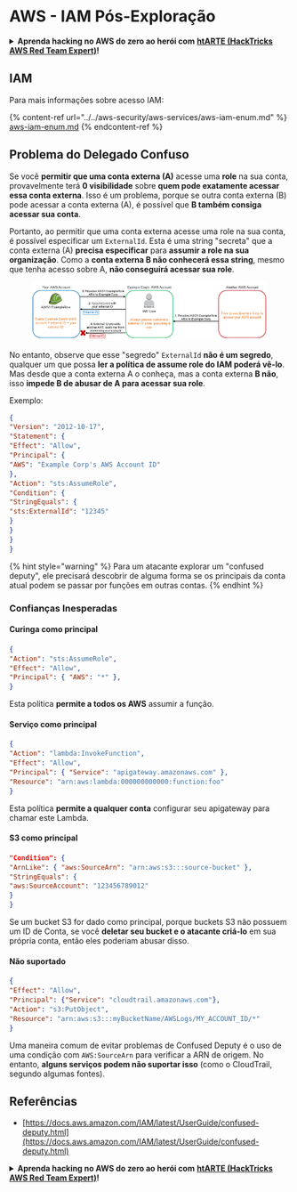 # AWS - IAM Pós-Exploração

<details>

<summary><strong>Aprenda hacking no AWS do zero ao herói com</strong> <a href="https://training.hacktricks.xyz/courses/arte"><strong>htARTE (HackTricks AWS Red Team Expert)</strong></a><strong>!</strong></summary>

Outras formas de apoiar o HackTricks:

* Se você quer ver sua **empresa anunciada no HackTricks** ou **baixar o HackTricks em PDF**, confira os [**PLANOS DE ASSINATURA**](https://github.com/sponsors/carlospolop)!
* Adquira o [**material oficial PEASS & HackTricks**](https://peass.creator-spring.com)
* Descubra [**A Família PEASS**](https://opensea.io/collection/the-peass-family), nossa coleção de [**NFTs**](https://opensea.io/collection/the-peass-family) exclusivos
* **Junte-se ao grupo** 💬 [**Discord**](https://discord.gg/hRep4RUj7f) ou ao grupo [**telegram**](https://t.me/peass) ou **siga-me** no **Twitter** 🐦 [**@carlospolopm**](https://twitter.com/carlospolopm)**.**
* **Compartilhe suas técnicas de hacking enviando PRs para os repositórios github do** [**HackTricks**](https://github.com/carlospolop/hacktricks) e [**HackTricks Cloud**](https://github.com/carlospolop/hacktricks-cloud).

</details>

## IAM

Para mais informações sobre acesso IAM:

{% content-ref url="../../aws-security/aws-services/aws-iam-enum.md" %}
[aws-iam-enum.md](../../aws-security/aws-services/aws-iam-enum.md)
{% endcontent-ref %}

## Problema do Delegado Confuso

Se você **permitir que uma conta externa (A)** acesse uma **role** na sua conta, provavelmente terá **0 visibilidade** sobre **quem pode exatamente acessar essa conta externa**. Isso é um problema, porque se outra conta externa (B) pode acessar a conta externa (A), é possível que **B também consiga acessar sua conta**.

Portanto, ao permitir que uma conta externa acesse uma role na sua conta, é possível especificar um `ExternalId`. Esta é uma string "secreta" que a conta externa (A) **precisa especificar** para **assumir a role na sua organização**. Como a **conta externa B não conhecerá essa string**, mesmo que tenha acesso sobre A, **não conseguirá acessar sua role**.

<figure><img src="../../../.gitbook/assets/image (1) (7).png" alt=""><figcaption></figcaption></figure>

No entanto, observe que esse "segredo" `ExternalId` **não é um segredo**, qualquer um que possa **ler a política de assume role do IAM poderá vê-lo**. Mas desde que a conta externa A o conheça, mas a conta externa **B não**, isso **impede B de abusar de A para acessar sua role**.

Exemplo:
```json
{
"Version": "2012-10-17",
"Statement": {
"Effect": "Allow",
"Principal": {
"AWS": "Example Corp's AWS Account ID"
},
"Action": "sts:AssumeRole",
"Condition": {
"StringEquals": {
"sts:ExternalId": "12345"
}
}
}
}
```
{% hint style="warning" %}
Para um atacante explorar um "confused deputy", ele precisará descobrir de alguma forma se os principais da conta atual podem se passar por funções em outras contas.
{% endhint %}

### Confianças Inesperadas

#### Curinga como principal
```json
{
"Action": "sts:AssumeRole",
"Effect": "Allow",
"Principal": { "AWS": "*" },
}
```
Esta política **permite a todos os AWS** assumir a função.

#### Serviço como principal
```json
{
"Action": "lambda:InvokeFunction",
"Effect": "Allow",
"Principal": { "Service": "apigateway.amazonaws.com" },
"Resource": "arn:aws:lambda:000000000000:function:foo"
}
```
Esta política **permite a qualquer conta** configurar seu apigateway para chamar este Lambda.

#### S3 como principal
```json
"Condition": {
"ArnLike": { "aws:SourceArn": "arn:aws:s3:::source-bucket" },
"StringEquals": {
"aws:SourceAccount": "123456789012"
}
}
```
Se um bucket S3 for dado como principal, porque buckets S3 não possuem um ID de Conta, se você **deletar seu bucket e o atacante criá-lo** em sua própria conta, então eles poderiam abusar disso.

#### Não suportado
```json
{
"Effect": "Allow",
"Principal": {"Service": "cloudtrail.amazonaws.com"},
"Action": "s3:PutObject",
"Resource": "arn:aws:s3:::myBucketName/AWSLogs/MY_ACCOUNT_ID/*"
}
```
Uma maneira comum de evitar problemas de Confused Deputy é o uso de uma condição com `AWS:SourceArn` para verificar a ARN de origem. No entanto, **alguns serviços podem não suportar isso** (como o CloudTrail, segundo algumas fontes).

## Referências

* [https://docs.aws.amazon.com/IAM/latest/UserGuide/confused-deputy.html](https://docs.aws.amazon.com/IAM/latest/UserGuide/confused-deputy.html)

<details>

<summary><strong>Aprenda hacking no AWS do zero ao herói com</strong> <a href="https://training.hacktricks.xyz/courses/arte"><strong>htARTE (HackTricks AWS Red Team Expert)</strong></a><strong>!</strong></summary>

Outras maneiras de apoiar o HackTricks:

* Se você quer ver sua **empresa anunciada no HackTricks** ou **baixar o HackTricks em PDF**, confira os [**PLANOS DE ASSINATURA**](https://github.com/sponsors/carlospolop)!
* Adquira o [**material oficial PEASS & HackTricks**](https://peass.creator-spring.com)
* Descubra [**A Família PEASS**](https://opensea.io/collection/the-peass-family), nossa coleção de [**NFTs**](https://opensea.io/collection/the-peass-family) exclusivos
* **Junte-se ao grupo** 💬 [**Discord**](https://discord.gg/hRep4RUj7f) ou ao grupo [**telegram**](https://t.me/peass) ou **siga-me** no **Twitter** 🐦 [**@carlospolopm**](https://twitter.com/carlospolopm)**.**
* **Compartilhe suas técnicas de hacking enviando PRs para os repositórios github** [**HackTricks**](https://github.com/carlospolop/hacktricks) e [**HackTricks Cloud**](https://github.com/carlospolop/hacktricks-cloud).

</details>
